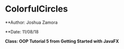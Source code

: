 # ColorfulCircles
**Author: Joshua Zamora
  
  **Date: 11/08/18
  
  **Class: OOP
Tutorial 5 from Getting Started with JavaFX**
